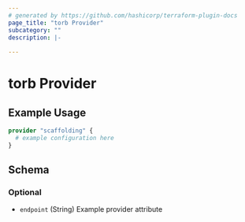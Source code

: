 ```yaml
---
# generated by https://github.com/hashicorp/terraform-plugin-docs
page_title: "torb Provider"
subcategory: ""
description: |-
  
---
```


# torb Provider



## Example Usage

```terraform
provider "scaffolding" {
  # example configuration here
}
```

<!-- schema generated by tfplugindocs -->
## Schema

### Optional

- `endpoint` (String) Example provider attribute

